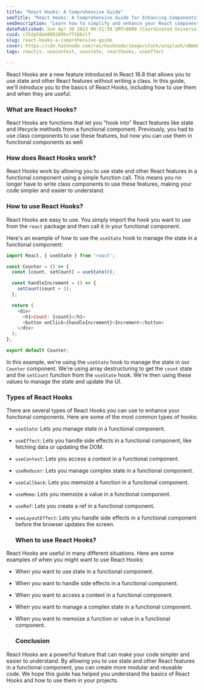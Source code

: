 ```yaml
---
title: "React Hooks: A Comprehensive Guide"
seoTitle: "React Hooks: A Comprehensive Guide for Enhancing Components"
seoDescription: "Learn how to simplify and enhance your React components with this comprehensive guide on React Hooks"
datePublished: Sun Apr 30 2023 00:51:58 GMT+0000 (Coordinated Universal Time)
cuid: clh2p5dak000109kx7f1bbslf
slug: react-hooks-a-comprehensive-guide
cover: https://cdn.hashnode.com/res/hashnode/image/stock/unsplash/xBmmFz2psKw/upload/82a60b2530ee83e4cae0b7d6bdb37c63.jpeg
tags: reactjs, usecontext, usestate, reacthooks, useeffect

---
```


React Hooks are a new feature introduced in React 16.8 that allows you to use state and other React features without writing a class. In this guide, we'll introduce you to the basics of React Hooks, including how to use them and when they are useful.

### What are React Hooks?

React Hooks are functions that let you "hook into" React features like state and lifecycle methods from a functional component. Previously, you had to use class components to use these features, but now you can use them in functional components as well

### How does React Hooks work?

React Hooks work by allowing you to use state and other React features in a functional component using a simple function call. This means you no longer have to write class components to use these features, making your code simpler and easier to understand.

### How to use React Hooks?

React Hooks are easy to use. You simply import the hook you want to use from the `react` package and then call it in your functional component.

Here's an example of how to use the `useState` hook to manage the state in a functional component:

```javascript
import React, { useState } from 'react';

const Counter = () => {
  const [count, setCount] = useState(0);

  const handleIncrement = () => {
    setCount(count + 1);
  };

  return (
    <div>
      <h1>Count: {count}</h1>
      <button onClick={handleIncrement}>Increment</button>
    </div>
  );
};

export default Counter;
```

In this example, we're using the `useState` hook to manage the state in our `Counter` component. We're using array destructuring to get the `count` state and the `setCount` function from the `useState` hook. We're then using these values to manage the state and update the UI.

### Types of React Hooks

There are several types of React Hooks you can use to enhance your functional components. Here are some of the most common types of hooks:

* `useState`: Lets you manage state in a functional component.
    
* `useEffect`: Lets you handle side effects in a functional component, like fetching data or updating the DOM.
    
* `useContext`: Lets you access a context in a functional component.
    
* `useReducer`: Lets you manage complex state in a functional component.
    
* `useCallback`: Lets you memoize a function in a functional component.
    
* `useMemo`: Lets you memoize a value in a functional component.
    
* `useRef`: Lets you create a ref in a functional component.
    
* `useLayoutEffect`: Lets you handle side effects in a functional component before the browser updates the screen.
    
    ### When to use React Hooks?
    

React Hooks are useful in many different situations. Here are some examples of when you might want to use React Hooks:

* When you want to use state in a functional component.
    
* When you want to handle side effects in a functional component.
    
* When you want to access a context in a functional component.
    
* When you want to manage a complex state in a functional component.
    
* When you want to memoize a function or value in a functional component.
    
    ### Conclusion
    

React Hooks are a powerful feature that can make your code simpler and easier to understand. By allowing you to use state and other React features in a functional component, you can create more modular and reusable code. We hope this guide has helped you understand the basics of React Hooks and how to use them in your projects.